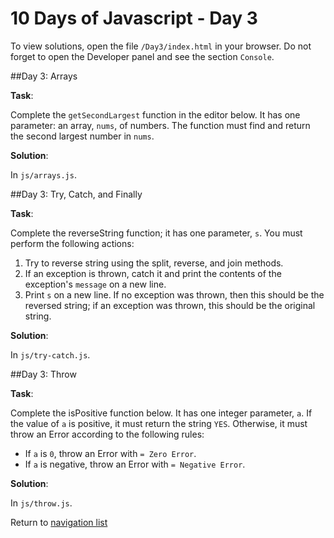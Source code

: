 # 10 Days of Javascript - Day 3

To view solutions, open the file `/Day3/index.html` in your browser.
Do not forget to open the Developer panel and see the section `Console`.

##Day 3: Arrays


**Task**:

Complete the `getSecondLargest` function in the editor below. It has one parameter: an array, `nums`, of numbers.
The function must find and return the second largest number in `nums`.

**Solution**:

In `js/arrays.js`.

##Day 3: Try, Catch, and Finally

**Task**:

Complete the reverseString function; it has one parameter, `s`. You must perform the following actions:

1. Try to reverse string using the split, reverse, and join methods.
2. If an exception is thrown, catch it and print the contents of the exception's `message` on a new line.
3. Print `s` on a new line. If no exception was thrown, then this should be the reversed string; 
if an exception was thrown, this should be the original string.

**Solution**:

In `js/try-catch.js`.

##Day 3: Throw

**Task**:

Complete the isPositive function below. It has one integer parameter, `a`. If the value of `a` is positive, it must
return the string `YES`. Otherwise, it must throw an Error according to the following rules:

* If `a` is `0`, throw an Error with `= Zero Error`.
* If `a` is negative, throw an Error with `= Negative Error`.

**Solution**:

In `js/throw.js`.




Return to [navigation list](/README.md "navigation list")